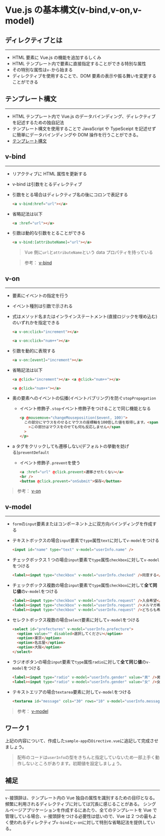# Vue.js の基本構文(v-bind,v-on,v-model)

## ディレクティブとは

---

- HTML 要素に Vue.js の機能を追加するしくみ
- HTML テンプレート内で要素に直接指定することができる特別な属性
- その特別な属性は`v-`から始まる
- ディレクティブを使用することで、DOM 要素の表示や振る舞いを変更することができる

## テンプレート構文

---

- HTML テンプレート内で Vue.js のデータバインディング、ディレクティブを記述するための独自記法
- テンプレート構文を使用することで JavaScript や TypeSceipt を記述せずに簡単にデータバインディングや DOM 操作を行うことができる。
- [テンプレート構文](https://v2.ja.vuejs.org/v2/guide/syntax.html)

## v-bind

---

- リアクティブに HTML 属性を更新する
- v-bind は引数をとるディレクティブ
- 引数をとる場合はディレクティブ名の後にコロンで表記する

  ```html
  <a v-bind:href="url"></a>
  ```

- 省略記法は以下
  ```html
  <a :href="url"></a>
  ```
- 引数は動的な引数をとることができる

  ```html
  <a v-bind:[attributeName]="url"></a>
  ```

  > Vue 側に`url`と`attributeName`という data プロパティを持っている

  > 参考： [v-bind](https://jp.vuejs.org/v2/api/#v-bind)

<div style="page-break-before:always"></div>

## v-on

---

- 要素にイベントの指定を行う
- イベント種別は引数で示される
- 式はメソッド名またはインラインステートメント(直接ロジックを埋め込む)のいずれかを指定できる
  ```html
  <a v-on:click="increment"></a>
  ```
  ```html
  <a v-on:click="num++"></a>
  ```
- 引数を動的に表現する
  ```html
  <a v-on:[event]="increment"></a>
  ```
- 省略記法は以下

  ```html
  <a @click="increment"></a> <a @click="num++"></a>
  ```

  ```html
  <a @click="num++"></a>
  ```

- 奥の要素へのイベントの伝播(イベントバブリング)を防ぐ`stopPropagation`
  - イベント修飾子`.stop`イベント修飾子をつけることで同じ機能となる
    ```html
    <p @mousemove="changeMouseposition($event, 100)">
      この部分にマウスをのせるとマウスの座標軸を100倍した値を取得します。<span @mousemove.stop
        >この部分はマウスをのせても何も反応しません</span
      >
    </p>
    ```
- a タグをクリックしても遷移しない(デフォルトの挙動を妨げる)`preventDefault`

  - イベント修飾子`.prevent`を使う
    ```html
    <a :href="url" @click.prevent>遷移させたくない</a>
    <br />
    <button @click.prevent="onSubmit">保存</button>
    ```

> 参考： [v-on](https://jp.vuejs.org/v2/api/#v-on)

<div style="page-break-before:always"></div>

## v-model

---

- `form`の`input`要素またはコンポーネント上に双方向バインディングを作成する
- テキストボックスの場合`input`要素で`type`属性`text`に対して`v-model`をつける
  ```html
  <input id="name" type="text" v-model="userInfo.name" />
  ```
- チェックボックス 1 つの場合`input`要素で`type`属性`checkbox`に対して`v-model`をつける
  ```html
  <label><input type="checkbox" v-model="userInfo.checked" />同意する</label>
  ```
- チェックボックス複数の場合`input`要素で`type`属性`checkbox`に対して**全て同じ値**の`v-model`をつける

  ```html
  <label><input type="checkbox" v-model="userInfo.request" />入会希望</label>
  <label><input type="checkbox" v-model="userInfo.request" />メルマガ希望</label>
  <label><input type="checkbox" v-model="userInfo.request" />どちらも希望しない</label>
  ```

- セレクトボックス複数の場合`select`要素に対して`v-model`をつける

  ```html
  <select id="prefectures" v-model="userInfo.prefecture">
    <option value="" disabled>選択してください</option>
    <option>東京</option>
    <option>名古屋</option>
    <option>大阪</option>
  </select>
  ```

- ラジオボタンの場合`input`要素で`type`属性`radio`に対して**全て同じ値**の`v-model`をつける

  ```html
  <label><input type="radio" v-model="userInfo.gender" value="男" />男性</label>
  <label><input type="radio" v-model="userInfo.gender" value="女" />女性</label>
  ```

- テキストエリアの場合`textarea`要素に対して`v-model`をつける
  ```html
  <textarea id="message" cols="30" rows="10" v-model="userInfo.message"></textarea>
  ```

> 参考： [v-model](https://v2.ja.vuejs.org/v2/api/?#v-model)

<div style="page-break-before:always"></div>

## ワーク 1

上記の内容について、作成した`sample-app`の`Directive.vue`に追記して完成させましょう。

> 配布のコードは`userInfo`の型をきちんと指定していないため一部上手く動作しないところがあります。初期値を設定しましょう。

## 補足

---

`v-`接頭辞は、テンプレート内の Vue 独自の属性を識別するための目印となる。
頻繁に利用されるディレクティブに対しては冗長に感じることがある。
シングルページアプリケーションを作成するにあたり、全てのテンプレートを Vue で管理している場合、`v-`接頭辞をつける必要性は低いので、Vue は 2 つの最もよく使われるディレクティブ`v-bind`と`v-on`に対して特別な省略記法を提供している。
